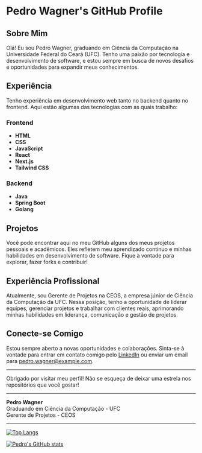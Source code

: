 # Pedro Wagner's GitHub Profile

## Sobre Mim

Olá! Eu sou Pedro Wagner, graduando em Ciência da Computação na Universidade Federal do Ceará (UFC). Tenho uma paixão por tecnologia e desenvolvimento de software, e estou sempre em busca de novos desafios e oportunidades para expandir meus conhecimentos.

## Experiência

Tenho experiência em desenvolvimento web tanto no backend quanto no frontend. Aqui estão algumas das tecnologias com as quais trabalho:

### Frontend
- **HTML**
- **CSS**
- **JavaScript**
- **React**
- **Next.js**
- **Tailwind CSS**

### Backend
- **Java**
- **Spring Boot**
- **Golang**

## Projetos

Você pode encontrar aqui no meu GitHub alguns dos meus projetos pessoais e acadêmicos. Eles refletem meu aprendizado contínuo e minhas habilidades em desenvolvimento de software. Fique à vontade para explorar, fazer forks e contribuir!

## Experiência Profissional

Atualmente, sou Gerente de Projetos na CEOS, a empresa júnior de Ciência da Computação da UFC. Nessa posição, tenho a oportunidade de liderar equipes, gerenciar projetos e trabalhar com clientes reais, aprimorando minhas habilidades em liderança, comunicação e gestão de projetos.

## Conecte-se Comigo

Estou sempre aberto a novas oportunidades e colaborações. Sinta-se à vontade para entrar em contato comigo pelo [LinkedIn](https://www.linkedin.com/in/pedro-wagner/) ou enviar um email para pedro.wagner@example.com.

---

Obrigado por visitar meu perfil! Não se esqueça de deixar uma estrela nos repositórios que você gostar!

---

**Pedro Wagner**  
Graduando em Ciência da Computação - UFC  
Gerente de Projetos - CEOS

---

[![Top Langs](https://github-readme-stats.vercel.app/api/top-langs/?username=pedrowagner&layout=compact)](https://github.com/anuraghazra/github-readme-stats)

[![Pedro's GitHub stats](https://github-readme-stats.vercel.app/api?username=pedrowagner&show_icons=true&theme=radical)](https://github.com/anuraghazra/github-readme-stats)
